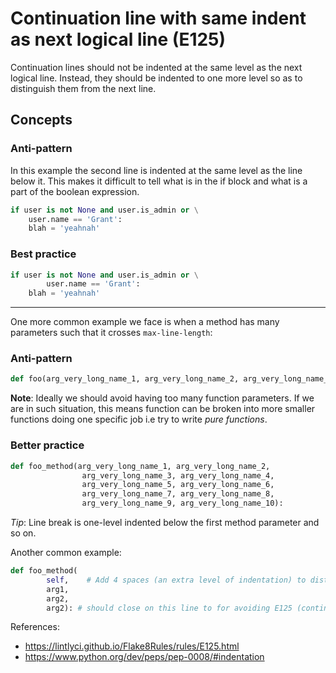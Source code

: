 # Continuation line with same indent as next logical line (E125)

Continuation lines should not be indented at the same level as the next logical line. Instead, they should be indented to one more level so as to distinguish them from the next line.

## Concepts

### Anti-pattern

In this example the second line is indented at the same level as the line below it. This makes it difficult to tell what is in the if block and what is a part of the boolean expression.

```python
if user is not None and user.is_admin or \
    user.name == 'Grant':
    blah = 'yeahnah'
```

### Best practice

```python
if user is not None and user.is_admin or \
        user.name == 'Grant':
    blah = 'yeahnah'
```

---
One more common example we face is when a method has many parameters such that it crosses `max-line-length`:

### Anti-pattern

```python
def foo(arg_very_long_name_1, arg_very_long_name_2, arg_very_long_name_3, arg_very_long_name_4, arg_very_long_name_5, arg_very_long_name_6, arg_very_long_name_7, arg_very_long_name_8, arg_very_long_name_9, arg_very_long_name_10):
```

**Note**: Ideally we should avoid having too many function parameters. If we are in such situation, this means function can be broken into more smaller functions doing one specific job i.e try to write *pure functions*.

### Better practice

```python
def foo_method(arg_very_long_name_1, arg_very_long_name_2,
                arg_very_long_name_3, arg_very_long_name_4,
                arg_very_long_name_5, arg_very_long_name_6,
                arg_very_long_name_7, arg_very_long_name_8,
                arg_very_long_name_9, arg_very_long_name_10):
```

*Tip*: Line break is one-level indented below the first method parameter and so on.

Another common example:

```python
def foo_method(
        self,    # Add 4 spaces (an extra level of indentation) to distinguish arguments from the rest.
        arg1,
        arg2,
        arg2): # should close on this line to for avoiding E125 (continuation line with same indent as next logical line).
```

References:

* <https://lintlyci.github.io/Flake8Rules/rules/E125.html>
* <https://www.python.org/dev/peps/pep-0008/#indentation>
